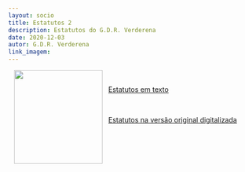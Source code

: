 ```yaml
---
layout: socio
title: Estatutos 2
description: Estatutos do G.D.R. Verderena
date: 2020-12-03
autor: G.D.R. Verderena
link_imagem: 
---
```

<div class=WordSection1><p class=MsoNormal><!--[if gte vml 1]><v:shapetype id="_x0000_t75" coordsize="21600,21600" o:spt="75" o:preferrelative="t" path="m@4@5l@4@11@9@11@9@5xe" filled="f"
 stroked="f">
 <v:stroke joinstyle="miter"/>
 <v:formulas>
  <v:f eqn="if lineDrawn pixelLineWidth 0"/>
  <v:f eqn="sum @0 1 0"/>
  <v:f eqn="sum 0 0 @1"/>
  <v:f eqn="prod @2 1 2"/>
  <v:f eqn="prod @3 21600 pixelWidth"/>
  <v:f eqn="prod @3 21600 pixelHeight"/>
  <v:f eqn="sum @0 0 1"/>
  <v:f eqn="prod @6 1 2"/>
  <v:f eqn="prod @7 21600 pixelWidth"/>
  <v:f eqn="sum @8 21600 0"/>
  <v:f eqn="prod @7 21600 pixelHeight"/>
  <v:f eqn="sum @10 21600 0"/>
 </v:formulas>
 <v:path o:extrusionok="f" gradientshapeok="t" o:connecttype="rect"/>
 <o:lock v:ext="edit" aspectratio="t"/>
</v:shapetype><v:shape id="Imagem_x0020_1" o:spid="_x0000_s1026" type="#_x0000_t75"
 style='position:absolute;margin-left:.1pt;margin-top:0;width:179.85pt;
 height:191pt;z-index:-251658240;visibility:visible;mso-wrap-style:square;
 mso-width-percent:0;mso-height-percent:0;mso-wrap-distance-left:9pt;
 mso-wrap-distance-top:0;mso-wrap-distance-right:9pt;
 mso-wrap-distance-bottom:0;mso-position-horizontal:absolute;
 mso-position-horizontal-relative:text;mso-position-vertical:absolute;
 mso-position-vertical-relative:text;mso-width-percent:0;mso-height-percent:0;
 mso-width-relative:page;mso-height-relative:page'>
 <v:imagedata src="https://commedida.weebly.com/uploads/7/3/4/1/73418257/1463488861.png" o:title=""/>
 <w:wrap type="tight"/>
</v:shape><![endif]--><![if !vml]><img width=180 height=191
src="Estatutos%20em%20texto.fld/image001.jpg" align=left hspace=12 v:shapes="Imagem_x0020_1"><![endif]></p>

<p class=MsoNormal><o:p>&nbsp;</o:p></p>

<p class=MsoNormal><a
href="https://drive.google.com/file/d/1Vo-2IWjxUy8lYmOCV-BAXUqMgwb1uhYx/view?usp=sharing">Estatutos
em texto</a></p>

<p class=MsoNormal><o:p>&nbsp;</o:p></p>

<p class=MsoNormal><a
href="https://drive.google.com/file/d/10EhEG_vLzlM_gCFJCFy0Q2tQAJttQZMw/view?usp=sharing">Estatutos
na versão original digitalizada</a></p>

<p class=MsoNormal><o:p>&nbsp;</o:p></p>

</div>
